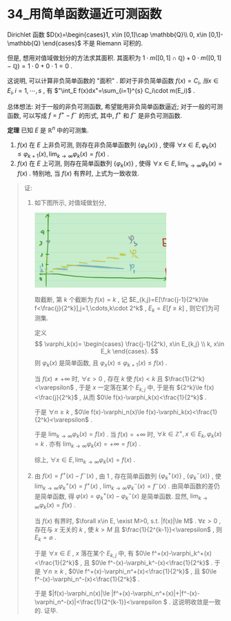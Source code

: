 # 34_用简单函数逼近可测函数

Dirichlet 函数 $D(x)=\begin{cases}1, x\in [0,1]\cap \mathbb{Q}\\ 0, x\in [0,1]-\mathbb{Q} \end{cases}$ 不是 Riemann 可积的.

但是, 想用对值域做划分的方法求其面积. 其面积为 $1\cdot m([0,1]\cap \mathbb{Q})+0\cdot m([0,1]-\mathbb{Q})=1\cdot 0+0\cdot 1 =0$ .

这说明, 可以计算非负简单函数的 "面积" . 即对于非负简单函数 $f(x)=C_i, 当x\in E_i, i=1,\cdots,s$ , 有 $"\int_E f(x)dx"=\sum_{i=1}^{s} C_i\cdot m(E_i)$ . 

总体想法: 对于一般的非负可测函数, 希望能用非负简单函数逼近; 对于一般的可测函数, 可以写成 $f=f^+-f^-$ 的形式, 其中, $f^+$ 和 $f^-$ 是非负可测函数.

**定理** 已知 $E$ 是 $\mathbb{R}^n$ 中的可测集.

1. $f(x)$ 在 $E$ 上非负可测, 则存在非负简单函数列 $\{\varphi_k(x) \}$ , 使得 $\forall x\in E, \varphi_k(x)\le \varphi_{k+1}(x), \lim_{k\to \infty} \varphi_k(x)=f(x)$ .
2. $f(x)$ 在 $E$ 上可测, 则存在简单函数列 $\{\varphi_k(x) \}$ , 使得 $\forall x\in E, \lim_{k\to \infty} \varphi_k(x)=f(x)$ . 特别地, 当 $f(x)$ 有界时, 上式为一致收敛.

> 证: 
>
> 1. 如下图所示, 对值域做划分, 
>
>    ![image-20211224101545061](34_用简单函数逼近可测函数.assets/image-20211224101545061.png)
>
>    取截断, 第 $k$ 个截断为 $f(x)=k$ , 记 $E_{k,j}=E[\frac{j-1}{2^k}\le f<\frac{j}{2^k}],j=1,\cdots,k\cdot 2^k$ , $E_k=E[f\ge k]$ , 则它们为可测集.
>
>     定义 
>    $$
>    \varphi_k(x)=
>    \begin{cases}
>    	\frac{j-1}{2^k}, x\in E_{k,j} \\
>    	k, x\in E_k
>    \end{cases}.
>    $$
>    则 $\varphi_k(x)$ 是简单函数, 且 $\varphi_x(x)\le \varphi_{k+1}(x)\le f(x)$ .
>
>    当 $f(x)\ne +\infty$ 时, $\forall \varepsilon>0$ , 存在 $k$ 使 $f(x)<k$ 且 $\frac{1}{2^k}<\varepsilon$ , 于是 $x$ 一定落在某个 $E_{k,j}$ 中, 于是有 ${2^k}\le f(x)<\frac{j}{2^k}$ , 从而 $0\le f(x)-\varphi_k(x)<\frac{1}{2^k}$ .
>
>    于是 $\forall n\ge k$ , $0\le f(x)-\varphi_n(x)\le f(x)-\varphi_k(x)<\frac{1}{2^k}<\varepsilon$ . 
>
>    于是 $\lim_{k\to \infty} \varphi_k(x)=f(x)$ . 
>    当 $f(x)=+\infty$ 时, $\forall k\in \mathbb{Z}^+ ,x\in E_k, \varphi_k(x)=k$ . 亦有 $\lim_{k\to \infty} \varphi_k(x)=+\infty=f(x)$ .
>
>    综上, $\forall x\in E, \lim_{k\to \infty} \varphi_k(x)=f(x)$ .
>
> 2. 由 $f(x)=f^+(x)-f^-(x)$ , 由 1 , 存在简单函数列 $\{\varphi_k^+(x) \}$ , $\{\varphi_k^-(x) \}$ , 使 $\lim_{k\to \infty} \varphi_k^+(x)=f^+(x)$ , $\lim_{k\to \infty} \varphi_k^-(x)=f^-(x)$ . 由简单函数的差仍是简单函数, 得 $\varphi(x)=\varphi_k^+(x)-\varphi_k^-(x)$ 是简单函数. 显然, $\lim_{k\to \infty} \varphi_k(x)=f(x)$ . 
>
>    当 $f(x)$ 有界时, $\forall x\in E, \exist M>0, s.t. |f(x)|\le M$ . $\forall \varepsilon>0$ , 存在与 $x$ 无关的 $k$ , 使 $k>M$ 且 $\frac{1}{2^{k-1}}<\varepsilon$ , 则 $E_{k}=\varnothing$ .
>
>    于是 $\forall x\in E$ , $x$ 落在某个 $E_{k,j}$ 中, 有 $0\le f^+(x)-\varphi_k^+(x)<\frac{1}{2^k}$ , 且 $0\le f^-(x)-\varphi_k^-(x)<\frac{1}{2^k}$ . 于是  $\forall n\ge k$ , $0\le f^+(x)-\varphi_n^+(x)<\frac{1}{2^k}$ , 且 $0\le f^-(x)-\varphi_n^-(x)<\frac{1}{2^k}$ . 
>
>    于是 $|f(x)-\varphi_n(x)|\le |f^+(x)-\varphi_n^+(x)|+|f^-(x)-\varphi_n^-(x)|<\frac{1}{2^{k-1}}<\varepsilon $ . 这说明收敛是一致的. 证毕.


